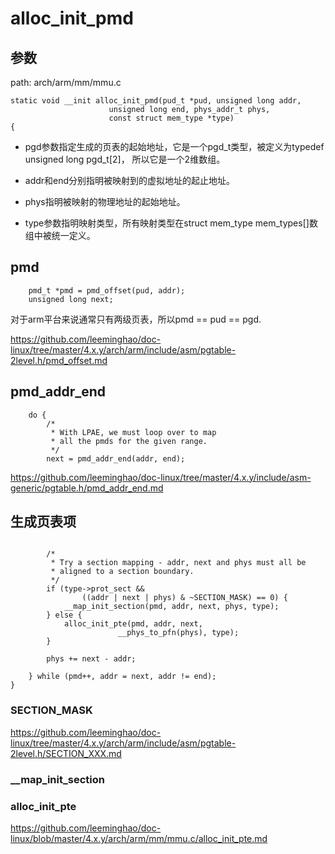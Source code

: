 alloc_init_pmd
========================================

参数
----------------------------------------

path: arch/arm/mm/mmu.c
```
static void __init alloc_init_pmd(pud_t *pud, unsigned long addr,
                      unsigned long end, phys_addr_t phys,
                      const struct mem_type *type)
{
```

* pgd参数指定生成的页表的起始地址，它是一个pgd_t类型，被定义为typedef unsigned long pgd_t[2]，
  所以它是一个2维数组。

* addr和end分别指明被映射到的虚拟地址的起止地址。

* phys指明被映射的物理地址的起始地址。

* type参数指明映射类型，所有映射类型在struct mem_type mem_types[]数组中被统一定义。

pmd
----------------------------------------

```
    pmd_t *pmd = pmd_offset(pud, addr);
    unsigned long next;
```

对于arm平台来说通常只有两级页表，所以pmd == pud == pgd.

https://github.com/leeminghao/doc-linux/tree/master/4.x.y/arch/arm/include/asm/pgtable-2level.h/pmd_offset.md

pmd_addr_end
----------------------------------------

```
    do {
        /*
         * With LPAE, we must loop over to map
         * all the pmds for the given range.
         */
        next = pmd_addr_end(addr, end);
```

https://github.com/leeminghao/doc-linux/tree/master/4.x.y/include/asm-generic/pgtable.h/pmd_addr_end.md

生成页表项
----------------------------------------

```

        /*
         * Try a section mapping - addr, next and phys must all be
         * aligned to a section boundary.
         */
        if (type->prot_sect &&
                ((addr | next | phys) & ~SECTION_MASK) == 0) {
            __map_init_section(pmd, addr, next, phys, type);
        } else {
            alloc_init_pte(pmd, addr, next,
                        __phys_to_pfn(phys), type);
        }

        phys += next - addr;

    } while (pmd++, addr = next, addr != end);
}
```

### SECTION_MASK

https://github.com/leeminghao/doc-linux/tree/master/4.x.y/arch/arm/include/asm/pgtable-2level.h/SECTION_XXX.md

### __map_init_section


### alloc_init_pte

https://github.com/leeminghao/doc-linux/blob/master/4.x.y/arch/arm/mm/mmu.c/alloc_init_pte.md

